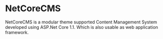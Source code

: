 # NetCoreCMS
NetCoreCMS is a modular theme supported Content Management System developed using ASP.Net Core 1.1. Which is also usable as web application framework.   
